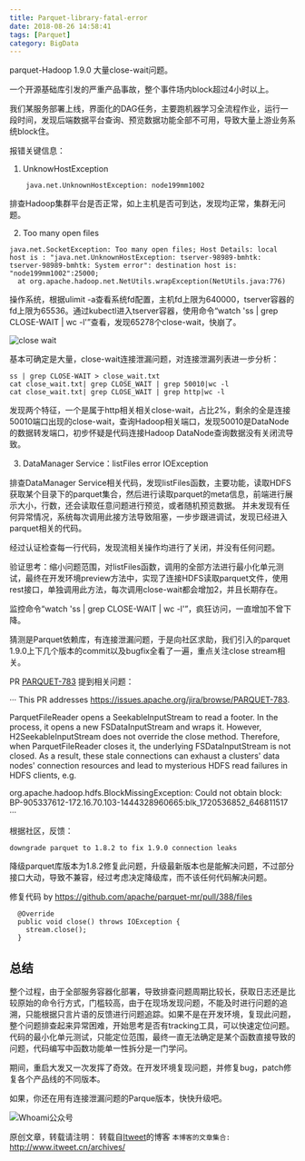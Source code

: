 ```yaml
---
title: Parquet-library-fatal-error
date: 2018-08-26 14:58:41
tags: [Parquet]
category: BigData
---
```


parquet-Hadoop 1.9.0 大量close-wait问题。

一个开源基础库引发的严重产品事故，整个事件场内block超过4小时以上。

我们某服务部署上线，界面化的DAG任务，主要跑机器学习全流程作业，运行一段时间，发现后端数据平台查询、预览数据功能全部不可用，导致大量上游业务系统block住。

报错关键信息：

1. UnknowHostException

```
    java.net.UnknownHostException: node199mm1002
```

排查Hadoop集群平台是否正常，如上主机是否可到达，发现均正常，集群无问题。

2. Too many open files

```
java.net.SocketException: Too many open files; Host Details: local host is : "java.net.UnknownHostException: tserver-98989-bmhtk: tserver-98989-bmhtk: System error": destination host is: "node199mm1002":25000; 
  at org.apache.hadoop.net.NetUtils.wrapException(NetUtils.java:776)
```

操作系统，根据ulimit -a查看系统fd配置，主机fd上限为640000，tserver容器的fd上限为65536。通过kubectl进入tserver容器，使用命令“watch 'ss | grep CLOSE-WAIT | wc -l'”查看，发现65278个close-wait，快崩了。

![close wait](https://www.itweet.cn/screenshots/close-wait.png)

基本可确定是大量，close-wait连接泄漏问题，对连接泄漏列表进一步分析：

```
ss | grep CLOSE-WAIT > close_wait.txt
cat close_wait.txt| grep CLOSE_WAIT | grep 50010|wc -l
cat close_wait.txt| grep CLOSE_WAIT | grep http|wc -l
```

发现两个特征，一个是属于http相关相关close-wait，占比2%，剩余的全是连接50010端口出现的close-wait，查询Hadoop相关端口，发现50010是DataNode的数据转发端口，初步怀疑是代码连接Hadoop DataNode查询数据没有关闭流导致。

3. DataManager Service：listFiles error IOException  

排查DataManager Service相关代码，发现listFiles函数，主要功能，读取HDFS获取某个目录下的parquet集合，然后进行读取parquet的meta信息，前端进行展示大小，行数，还会读取任意问题进行预览，或者随机预览数据。
并未发现有任何异常情况，系统每次调用此接方法导致阻塞，一步步跟进调试，发现已经进入parquet相关的代码。

经过认证检查每一行代码，发现流相关操作均进行了关闭，并没有任何问题。

验证思考：缩小问题范围，对listFiles函数，调用的全部方法进行最小化单元测试，最终在开发环境preview方法中，实现了连接HDFS读取parquet文件，使用rest接口，单独调用此方法，每次调用close-wait都会增加2，并且长期存在。

监控命令“watch 'ss | grep CLOSE-WAIT | wc -l'”，疯狂访问，一直增加不曾下降。

猜测是Parquet依赖库，有连接泄漏问题，于是向社区求助，我们引入的parquet 1.9.0上下几个版本的commit以及bugfix全看了一遍，重点关注close stream相关。

PR [PARQUET-783](https://github.com/apache/parquet-mr/pull/388) 提到相关问题：

···
This PR addresses https://issues.apache.org/jira/browse/PARQUET-783.

ParquetFileReader opens a SeekableInputStream to read a footer. In the process, it opens a new FSDataInputStream and wraps it. However, H2SeekableInputStream does not override the close method. Therefore, when ParquetFileReader closes it, the underlying FSDataInputStream is not closed. As a result, these stale connections can exhaust a clusters' data nodes' connection resources and lead to mysterious HDFS read failures in HDFS clients, e.g.

org.apache.hadoop.hdfs.BlockMissingException: Could not obtain block: BP-905337612-172.16.70.103-1444328960665:blk_1720536852_646811517
···

根据社区，反馈：

```
downgrade parquet to 1.8.2 to fix 1.9.0 connection leaks
```

降级parquet库版本为1.8.2修复此问题，升级最新版本也是能解决问题，不过部分接口大动，导致不兼容，经过考虑决定降级库，而不该任何代码解决问题。

修复代码 by https://github.com/apache/parquet-mr/pull/388/files

```
  @Override
  public void close() throws IOException {
    stream.close();
  }
```

## 总结

整个过程，由于全部服务容器化部署，导致排查问题周期比较长，获取日志还是比较原始的命令行方式，门槛较高，由于在现场发现问题，不能及时进行问题的追溯，只能根据只言片语的反馈进行问题追踪。如果不是在开发环境，复现此问题，整个问题排查起来异常困难，开始思考是否有tracking工具，可以快速定位问题。代码的最小化单元测试，只能定位范围，最终一直无法确定是某个函数直接导致的问题，代码编写中函数功能单一性拆分是一门学问。

期间，重启大发又一次发挥了奇效。在开发环境复现问题，并修复bug，patch修复各个产品线的不同版本。

如果，你还在用有连接泄漏问题的Parque版本，快快升级吧。

![Whoami公众号](https://github.com/itweet/labs/raw/master/common/img/weixin_public.gif)

原创文章，转载请注明： 转载自[Itweet](http://www.itweet.cn)的博客
`本博客的文章集合:` http://www.itweet.cn/archives/